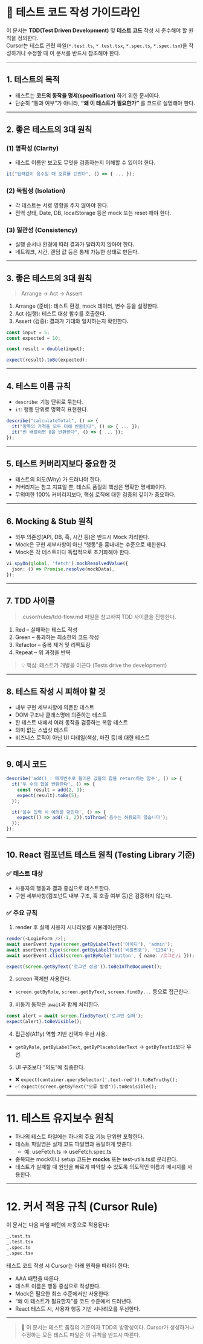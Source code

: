 # 🧪 테스트 코드 작성 가이드라인

이 문서는 **TDD(Test Driven Development)** 및 **테스트 코드** 작성 시 준수해야 할 원칙을 정의한다.  
Cursor는 테스트 관련 파일(`*.test.ts`, `*.test.tsx`, `*.spec.ts`, `*.spec.tsx`)을 작성하거나 수정할 때 이 문서를 반드시 참조해야 한다.

---

## 1. 테스트의 목적

- 테스트는 **코드의 동작을 명세(specification)** 하기 위한 문서이다.
- 단순히 “통과 여부”가 아니라, **“왜 이 테스트가 필요한가”** 를 코드로 설명해야 한다.

---

## 2. 좋은 테스트의 3대 원칙

### (1) 명확성 (Clarity)

- 테스트 이름만 보고도 무엇을 검증하는지 이해할 수 있어야 한다.

```ts
it("입력값이 음수일 때 오류를 던진다", () => { ... });
```

### (2) 독립성 (Isolation)

- 각 테스트는 서로 영향을 주지 않아야 한다.
- 전역 상태, Date, DB, localStorage 등은 mock 또는 reset 해야 한다.

### (3) 일관성 (Consistency)

- 실행 순서나 환경에 따라 결과가 달라지지 않아야 한다.
- 네트워크, 시간, 랜덤 값 등은 통제 가능한 상태로 만든다.

---

## 3. 좋은 테스트의 3대 원칙

> Arrange → Act → Assert

1. Arrange (준비): 테스트 환경, mock 데이터, 변수 등을 설정한다.
2. Act (실행): 테스트 대상 함수를 호출한다.
3. Assert (검증): 결과가 기대와 일치하는지 확인한다.

```ts
const input = 5;
const expected = 10;

const result = double(input);

expect(result).toBe(expected);
```

---

## 4. 테스트 이름 규칙

- `describe`: 기능 단위로 묶는다.
- `it`: 행동 단위로 명확히 표현한다.

```ts
describe("calculateTotal", () => {
  it("항목의 가격을 모두 더해 반환한다", () => { ... });
  it("빈 배열이면 0을 반환한다", () => { ... });
});
```

---

## 5. 테스트 커버리지보다 중요한 것

- 테스트의 의도(Why) 가 드러나야 한다.
- 커버리지는 참고 지표일 뿐, 테스트 품질의 핵심은 명확한 명세화이다.
- 무의미한 100% 커버리지보다, 핵심 로직에 대한 검증의 깊이가 중요하다.

---

## 6. Mocking & Stub 원칙

- 외부 의존성(API, DB, 훅, 시간 등)은 반드시 Mock 처리한다.
- Mock은 구현 세부사항이 아닌 “행동”을 흉내내는 수준으로 제한한다.
- Mock은 각 테스트마다 독립적으로 초기화해야 한다.

```ts
vi.spyOn(global, 'fetch').mockResolvedValue({
  json: () => Promise.resolve(mockData),
});
```

---

## 7. TDD 사이클

> .cusor/rules/tdd-flow.md 파일을 참고하여 TDD 사이클을 진행한다.

1. Red – 실패하는 테스트 작성
2. Green – 통과하는 최소한의 코드 작성
3. Refactor – 중복 제거 및 리팩토링
4. Repeat – 위 과정을 반복

> 💡 핵심: 테스트가 개발을 이끈다 (Tests drive the development)

---

## 8. 테스트 작성 시 피해야 할 것

- 내부 구현 세부사항에 의존한 테스트
- DOM 구조나 클래스명에 의존하는 테스트
- 한 테스트 내에서 여러 동작을 검증하는 복합 테스트
- 의미 없는 스냅샷 테스트
- 비즈니스 로직이 아닌 UI 디테일(색상, 마진 등)에 대한 테스트

---

## 9. 예시 코드

```ts
describe('add() : 매개변수로 들어온 값들의 합을 return하는 함수', () => {
  it('두 수의 합을 반환한다', () => {
    const result = add(2, 3);
    expect(result).toBe(5);
  });

  it('음수 입력 시 예외를 던진다', () => {
    expect(() => add(-1, 2)).toThrow('음수는 허용되지 않습니다');
  });
});
```

---

## 10. React 컴포넌트 테스트 원칙 (Testing Library 기준)

### ✅ 테스트 대상

- 사용자의 행동과 결과 중심으로 테스트한다.
- 구현 세부사항(컴포넌트 내부 구조, 훅 호출 여부 등)은 검증하지 않는다.

### ✅ 주요 규칙

1. render 후 실제 사용자 시나리오를 시뮬레이션한다.

```ts
render(<LoginForm />);
await userEvent.type(screen.getByLabelText('아이디'), 'admin');
await userEvent.type(screen.getByLabelText('비밀번호'), '1234');
await userEvent.click(screen.getByRole('button', { name: /로그인/i }));

expect(screen.getByText('로그인 성공')).toBeInTheDocument();
```

2. screen 객체만 사용한다.

- `screen.getByRole`, `screen.getByText`, `screen.findBy...` 등으로 접근한다.

3. 비동기 동작은 `await`과 함께 처리한다.

```ts
const alert = await screen.findByText('로그인 실패');
expect(alert).toBeVisible();
```

4. 접근성(A11y) 역할 기반 선택자 우선 사용.

- `getByRole`, `getByLabelText`, `getByPlaceholderText` → `getByTestId`보다 우선.

5. UI 구조보다 “의도”에 집중한다.

- ❌ `expect(container.querySelector('.text-red')).toBeTruthy();`
- ✅ `expect(screen.getByText("오류 발생")).toBeVisible();`

---

# 11. 테스트 유지보수 원칙

- 하나의 테스트 파일에는 하나의 주요 기능 단위만 포함한다.
- 테스트 파일명은 실제 코드 파일명과 동일하게 맞춘다.
  - 예: useFetch.ts → useFetch.spec.ts
- 중복되는 mock이나 setup 코드는 **mocks** 또는 test-utils.ts로 분리한다.
- 테스트가 실패할 때 원인을 빠르게 파악할 수 있도록 의도적인 이름과 메시지를 사용한다.

---

# 12. 커서 적용 규칙 (Cursor Rule)

이 문서는 다음 파일 패턴에 자동으로 적용된다:

```markdown
_.test.ts
_.test.tsx
_.spec.ts
_.spec.tsx
```

테스트 코드 작성 시 Cursor는 아래 원칙을 따라야 한다:

- AAA 패턴을 따른다.
- 테스트 이름은 행동 중심으로 작성한다.
- Mock은 필요한 최소 수준에서만 사용한다.
- “왜 이 테스트가 필요한지”를 코드 수준에서 드러낸다.
- React 테스트 시, 사용자 행동 기반 시나리오를 우선한다.

---

> 🧭 이 문서는 테스트 품질의 기준이자 TDD의 방향성이다.
> Cursor가 생성하거나 수정하는 모든 테스트 파일은 이 규칙을 반드시 따른다.
